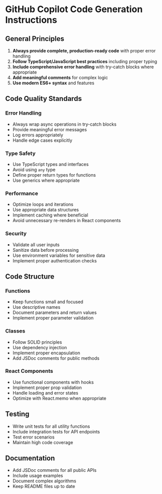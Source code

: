 # GitHub Copilot Code Generation Instructions

## General Principles

1. **Always provide complete, production-ready code** with proper error handling
2. **Follow TypeScript/JavaScript best practices** including proper typing
3. **Include comprehensive error handling** with try-catch blocks where appropriate
4. **Add meaningful comments** for complex logic
5. **Use modern ES6+ syntax** and features

## Code Quality Standards

### Error Handling

- Always wrap async operations in try-catch blocks
- Provide meaningful error messages
- Log errors appropriately
- Handle edge cases explicitly

### Type Safety

- Use TypeScript types and interfaces
- Avoid using `any` type
- Define proper return types for functions
- Use generics where appropriate

### Performance

- Optimize loops and iterations
- Use appropriate data structures
- Implement caching where beneficial
- Avoid unnecessary re-renders in React components

### Security

- Validate all user inputs
- Sanitize data before processing
- Use environment variables for sensitive data
- Implement proper authentication checks

## Code Structure

### Functions

- Keep functions small and focused
- Use descriptive names
- Document parameters and return values
- Implement proper parameter validation

### Classes

- Follow SOLID principles
- Use dependency injection
- Implement proper encapsulation
- Add JSDoc comments for public methods

### React Components

- Use functional components with hooks
- Implement proper prop validation
- Handle loading and error states
- Optimize with React.memo when appropriate

## Testing

- Write unit tests for all utility functions
- Include integration tests for API endpoints
- Test error scenarios
- Maintain high code coverage

## Documentation

- Add JSDoc comments for all public APIs
- Include usage examples
- Document complex algorithms
- Keep README files up to date
